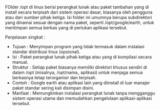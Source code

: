 FOlder /opt di linux berisi perangkat lunak atau paket tambahan yang di install secara terpisah
dari sistem operasi dasar, biasanya oleh pengguna atau dari sumber pihak ketiga. Isi folder ini
umumnya berupa subdirektori yang dinamai sesuai dengan nama paket, seperti /opt/google/earth,
untuk mentimpan semua berkas yang di perlukan aplikasi tersebut.

Penjelasan singkat :
- Tujuan :
  Menyimpan program yang tidak termasuk dalam instalasi standar distribusi linux (opsional).
- Isi :
  Paket perangkat lunak pihak ketiga atau yang di kompilasi secara manual.
- Struktur :
  Setiap paket biasanya memiliki direktori khusus sendiri di dalam /opt (misalnya, /opt/nama_
  aplikasi) untuk menjaga semua berkasnya tetap terorganisir dan terpisah.
- Contoh :
  Google earth atau aplikasi lain yang diinstall di luar manajer paket standar sering kali
  disimpan disini.
- Manfaat :
  Memungkinkan instalasi perangkat lunak tanpa mengganggu sistem operasi utama dan memudahkan
  pengelolaan aplikasi-aplikasi tersebut.
